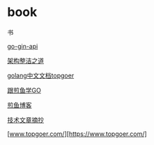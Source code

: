# book
书


[go-gin-api](https://www.yuque.com/xinliangnote/go-gin-api)

[架构整洁之道](https://www.iquanku.com/books/Clean-Architecture-zh)

[golang中文文档topgoer](https://www.topgoer.com/)

[跟煎鱼学GO](https://eddycjy.gitbook.io/golang/)

[煎鱼博客](https://eddycjy.com/)

[技术文章摘抄](https://learn.lianglianglee.com/)

[www.topgoer.com/][https://www.topgoer.com/]
